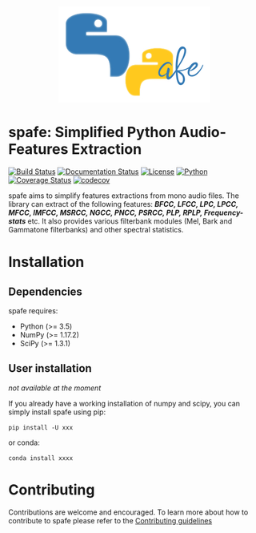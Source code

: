 <p align="center">
<img src="logo.jpg">
</p>

# spafe: Simplified Python Audio-Features Extraction
[![Build Status](https://travis-ci.org/SuperKogito/spafe.svg?branch=master)](https://travis-ci.org/SuperKogito/spafe)
[![Documentation Status](https://readthedocs.org/projects/spafe/badge/?version=latest)](https://spafe.readthedocs.io/en/latest/?badge=latest)
[![License](https://img.shields.io/badge/license-BSD%203--Clause%20License%20(Revised)%20-blue)](https://github.com/SuperKogito/spafe/blob/master/LICENSE)
[![Python](https://img.shields.io/badge/python-3.5%20%7C%203.6%20%7C%203.7-blue)](https://www.python.org/doc/versions/)
[![Coverage Status](https://coveralls.io/repos/github/SuperKogito/spafe/badge.svg?branch=master)](https://coveralls.io/github/SuperKogito/spafe?branch=master)
[![codecov](https://codecov.io/gh/SuperKogito/spafe/branch/master/graph/badge.svg)](https://codecov.io/gh/SuperKogito/spafe)

spafe aims to simplify features extractions from mono audio files. The library can extract of the following features: ***BFCC, LFCC, LPC, LPCC, MFCC, IMFCC, MSRCC, NGCC, PNCC, PSRCC, PLP, RPLP, Frequency-stats*** etc.
It also provides various filterbank modules (Mel, Bark and Gammatone filterbanks) and other spectral statistics.


# Installation
## Dependencies
spafe requires:

- Python (>= 3.5)
- NumPy (>= 1.17.2)
- SciPy (>= 1.3.1)

## User installation
*not available at the moment*

If you already have a working installation of numpy and scipy, you can simply install spafe using pip:

    pip install -U xxx
    
or conda:

    conda install xxxx


# Contributing
Contributions are welcome and encouraged. To learn more about how to contribute to spafe please refer to the [Contributing guidelines](https://github.com/SuperKogito/spafe/blob/master/CONTRIBUTING.md)


